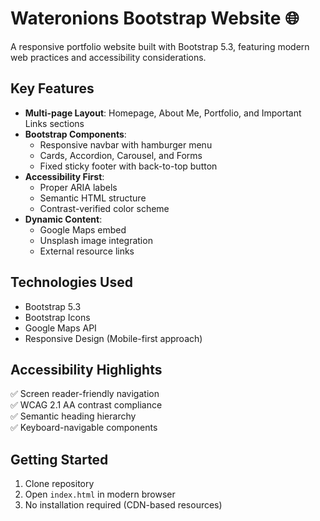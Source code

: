 # Wateronions Bootstrap Website 🌐

A responsive portfolio website built with Bootstrap 5.3, featuring modern web practices and accessibility considerations.

## Key Features
- **Multi-page Layout**: Homepage, About Me, Portfolio, and Important Links sections
- **Bootstrap Components**: 
  - Responsive navbar with hamburger menu
  - Cards, Accordion, Carousel, and Forms
  - Fixed sticky footer with back-to-top button
- **Accessibility First**:
  - Proper ARIA labels
  - Semantic HTML structure
  - Contrast-verified color scheme
- **Dynamic Content**:
  - Google Maps embed
  - Unsplash image integration
  - External resource links

## Technologies Used
- Bootstrap 5.3
- Bootstrap Icons
- Google Maps API
- Responsive Design (Mobile-first approach)

## Accessibility Highlights
✅ Screen reader-friendly navigation  
✅ WCAG 2.1 AA contrast compliance  
✅ Semantic heading hierarchy  
✅ Keyboard-navigable components

## Getting Started
1. Clone repository
2. Open `index.html` in modern browser
3. No installation required (CDN-based resources)
